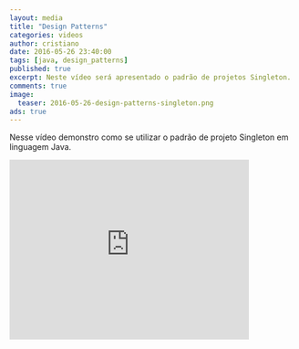 ```yaml
---
layout: media
title: "Design Patterns"
categories: videos
author: cristiano
date: 2016-05-26 23:40:00
tags: [java, design_patterns]
published: true
excerpt: Neste vídeo será apresentado o padrão de projetos Singleton.
comments: true
image:
  teaser: 2016-05-26-design-patterns-singleton.png
ads: true
---
```



Nesse vídeo demonstro como se utilizar o padrão de projeto Singleton em linguagem Java.

<iframe width="420" height="315" src="https://www.youtube.com/embed/XmHMRmjxVmo" frameborder="0" allowfullscreen></iframe>

